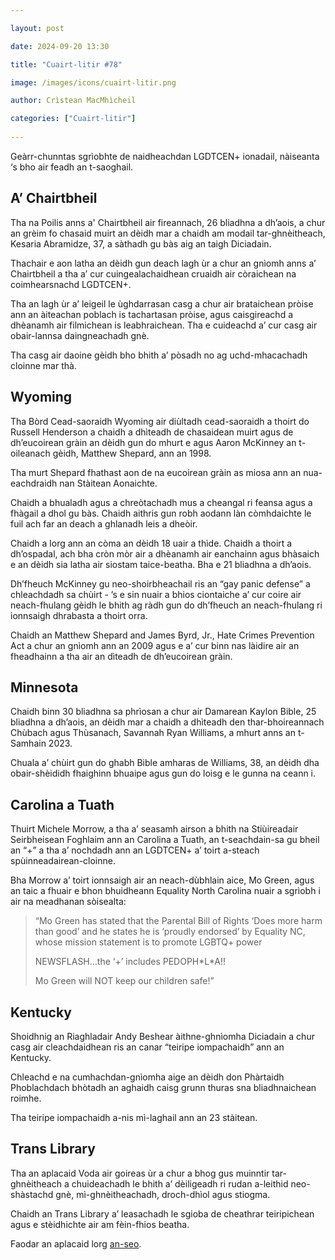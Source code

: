 ```yaml
---

layout: post

date: 2024-09-20 13:30

title: "Cuairt-litir #78"

image: /images/icons/cuairt-litir.png

author: Crìstean MacMhìcheil

categories: ["Cuairt-litir"]
  
---
```


Geàrr-chunntas sgrìobhte de naidheachdan LGDTCEN+ ionadail, nàiseanta ‘s bho air feadh an t-saoghail.

## A’ Chairtbheil

Tha na Poilis anns a' Chairtbheil air fireannach, 26 bliadhna a dh’aois, a chur an grèim fo chasaid muirt an dèidh mar a chaidh am modail tar-ghnèitheach, Kesaria Abramidze, 37, a sàthadh gu bàs aig an taigh Diciadain.

Thachair e aon latha an dèidh gun deach lagh ùr a chur an gnìomh anns a’ Chairtbheil a tha a’ cur cuingealachaidhean cruaidh air còraichean na coimhearsnachd LGDTCEN+.

Tha an lagh ùr a’ leigeil le ùghdarrasan casg a chur air brataichean pròise ann an àiteachan poblach is tachartasan pròise, agus caisgireachd a dhèanamh air filmichean is leabhraichean. Tha e cuideachd a’ cur casg air obair-lannsa daingneachadh gnè.

Tha casg air daoine gèidh bho bhith a’ pòsadh no ag uchd-mhacachadh cloinne mar thà.

## Wyoming

Tha Bòrd Cead-saoraidh Wyoming air diùltadh cead-saoraidh a thoirt do Russell Henderson a chaidh a dhìteadh de chasaidean muirt agus de dh’eucoirean gràin an dèidh gun do mhurt e agus Aaron McKinney an t-oileanach gèidh, Matthew Shepard, ann an 1998.

Tha murt Shepard fhathast aon de na eucoirean gràin as miosa ann an nua-eachdraidh nan Stàitean Aonaichte.

Chaidh a bhualadh agus a chreòtachadh mus a cheangal ri feansa agus a fhàgail a dhol gu bàs. Chaidh aithris gun robh aodann làn còmhdaichte le fuil ach far an deach a ghlanadh leis a dheòir.

Chaidh a lorg ann an còma an dèidh 18 uair a thìde. Chaidh a thoirt a dh’ospadal, ach bha cròn mòr air a dhèanamh air eanchainn agus bhàsaich e an dèidh sia latha air siostam taice-beatha. Bha e 21 bliadhna a dh’aois.

Dh’fheuch McKinney gu neo-shoirbheachail ris an “gay panic defense” a chleachdadh sa chùirt - ’s e sin nuair a bhios ciontaiche a’ cur coire air neach-fhulang gèidh le bhith ag ràdh gun do dh’fheuch an neach-fhulang ri ionnsaigh dhrabasta a thoirt orra.

Chaidh an Matthew Shepard and James Byrd, Jr., Hate Crimes Prevention Act a chur an gnìomh ann an 2009 agus e a’ cur binn nas làidire air an fheadhainn a tha air an dìteadh de dh’eucoirean gràin.

## Minnesota

Chaidh binn 30 bliadhna sa phrìosan a chur air Damarean Kaylon Bible, 25 bliadhna a dh’aois, an dèidh mar a chaidh a dhìteadh den thar-bhoireannach Chùbach agus Thùsanach, Savannah Ryan Williams, a mhurt anns an t-Samhain 2023.

Chuala a’ chùirt gun do ghabh Bible amharas de Williams, 38, an dèidh dha obair-shèididh fhaighinn bhuaipe agus gun do loisg e le gunna na ceann i.

## Carolina a Tuath

Thuirt Michele Morrow, a tha a’ seasamh airson a bhith na Stiùireadair Seirbheisean Foghlaim ann an Carolina a Tuath, an t-seachdain-sa gu bheil an “+” a tha a’ nochdadh ann an LGDTCEN+ a’ toirt a-steach spùinneadairean-cloinne.

Bha Morrow a’ toirt ionnsaigh air an neach-dùbhlain aice, Mo Green, agus an taic a fhuair e bhon bhuidheann Equality North Carolina nuair a sgrìobh i air na meadhanan sòisealta:

>“Mo Green has stated that the Parental Bill of Rights ‘Does more harm than good’ and he states he is ‘proudly endorsed’ by Equality NC, whose mission statement is to promote LGBTQ+ power
>
>NEWSFLASH…the ‘+’ includes PEDOPH\*L\*A!!
>
>Mo Green will NOT keep our children safe!”

## Kentucky

Shoidhnig an Riaghladair Andy Beshear àithne-ghnìomha Diciadain a chur casg air cleachdaidhean ris an canar “teiripe iompachaidh” ann an Kentucky.

Chleachd e na cumhachdan-gnìomha aige an dèidh don Phàrtaidh Phoblachdach bhòtadh an aghaidh caisg grunn thuras sna bliadhnaichean roimhe.

Tha teiripe iompachaidh a-nis mì-laghail ann an 23 stàitean. 

## Trans Library

Tha an aplacaid Voda air goireas ùr a chur a bhog gus muinntir tar-ghnèitheach a chuideachadh le bhith a’ dèiligeadh ri rudan a-leithid neo-shàstachd gnè, mì-ghnèitheachadh, droch-dhìol agus stiogma.

Chaidh an Trans Library a’ leasachadh le sgioba de cheathrar teiripichean agus e stèidhichte air am fèin-fhios beatha.

Faodar an aplacaid lorg [an-seo](https://www.voda.co/).